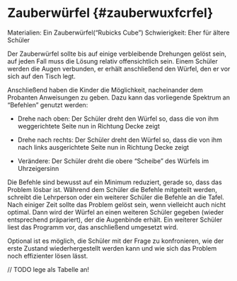 Zauberwürfel {#zauberwuxfcrfel}
============

Materialien: Ein Zauberwürfel(“Rubicks Cube”) Schwierigkeit: Eher für ältere Schüler

Der Zauberwürfel sollte bis auf einige verbleibende Drehungen gelöst sein, auf jeden Fall muss die Lösung relativ offensichtlich sein. Einem Schüler werden die Augen verbunden, er erhält anschließend den Würfel, den er vor sich auf den Tisch legt.

Anschließend haben die Kinder die Möglichkeit, nacheinander dem Probanten Anweisungen zu geben. Dazu kann das vorliegende Spektrum an “Befehlen” genutzt werden:

-   Drehe nach oben: Der Schüler dreht den Würfel so, dass die von ihm weggerichtete Seite nun in Richtung Decke zeigt

-   Drehe nach rechts: Der Schüler dreht den Würfel so, dass die von ihm nach links ausgerichtete Seite nun in Richtung Decke zeigt

-   Verändere: Der Schüler dreht die obere “Scheibe” des Würfels im Uhrzeigersinn

Die Befehle sind bewusst auf ein Minimum reduziert, gerade so, dass das Problem lösbar ist. Während dem Schüler die Befehle mitgeteilt werden, schreibt die Lehrperson oder ein weiterer Schüler die Befehle an die Tafel. Nach einiger Zeit sollte das Problem gelöst sein, wenn vielleicht auch nicht optimal. Dann wird der Würfel an einen weiteren Schüler gegeben (wieder entsprechend präpariert), der die Augenbinde erhält. Ein weiterer Schüler liest das Programm vor, das anschließend umgesetzt wird.

Optional ist es möglich, die Schüler mit der Frage zu konfronieren, wie der erste Zustand wiederhergestellt werden kann und wie sich das Problem noch effizienter lösen lässt.

// TODO lege als Tabelle an!
